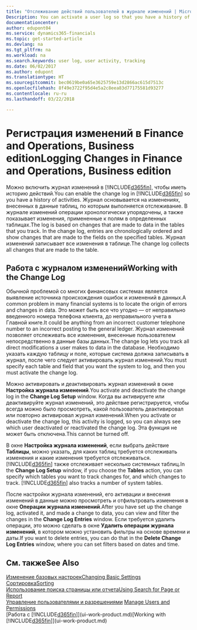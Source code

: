 ```yaml
---
title: "Отслеживание действий пользователей в журнале изменений | Microsoft Docs"
Description: You can activate a user log so that you have a history of any changes made to data in tracked tables.
documentationcenter: 
author: edupont04
ms.service: dynamics365-financials
ms.topic: get-started-article
ms.devlang: na
ms.tgt_pltfrm: na
ms.workload: na
ms.search.keywords: user log, user activity, tracking
ms.date: 06/02/2017
ms.author: edupont
ms.translationtype: HT
ms.sourcegitcommit: bec0619be0a65e3625759e13d2866ac615d7513c
ms.openlocfilehash: 8f49e3722f95d4e5a2c8eea83d77175581d93277
ms.contentlocale: ru-ru
ms.lasthandoff: 03/22/2018

---
```

# <a name="logging-changes-in-finance-and-operations-business-edition"></a><span data-ttu-id="a7f2c-102">Регистрация изменений в Finance and Operations, Business edition</span><span class="sxs-lookup"><span data-stu-id="a7f2c-102">Logging Changes in Finance and Operations, Business edition</span></span> 
<span data-ttu-id="a7f2c-103">Можно включить журнал изменений в [!INCLUDE[d365fin](includes/d365fin_md.md)], чтобы иметь историю действий.</span><span class="sxs-lookup"><span data-stu-id="a7f2c-103">You can enable the change log in [!INCLUDE[d365fin](includes/d365fin_md.md)] so you have a history of activities.</span></span> <span data-ttu-id="a7f2c-104">Журнал основывается на изменениях, внесенных в данные таблиц, по которым выполняется отслеживание. В журнале изменений операции хронологически упорядочены, а также показывает изменения, примененные к полям в определенных таблицах.</span><span class="sxs-lookup"><span data-stu-id="a7f2c-104">The log is based on changes that are made to data in the tables that you track. In the change log, entries are chronologically ordered and show changes that are made to the fields on the specified tables.</span></span> <span data-ttu-id="a7f2c-105">Журнал изменений записывает все изменения в таблице.</span><span class="sxs-lookup"><span data-stu-id="a7f2c-105">The change log collects all changes that are made to the table.</span></span>  

## <a name="working-with-the-change-log"></a><span data-ttu-id="a7f2c-106">Работа с журналом изменений</span><span class="sxs-lookup"><span data-stu-id="a7f2c-106">Working with the Change Log</span></span>
<span data-ttu-id="a7f2c-107">Обычной проблемой со многих финансовых системах является выявление источника происхождения ошибок и изменений в данных.</span><span class="sxs-lookup"><span data-stu-id="a7f2c-107">A common problem in many financial systems is to locate the origin of errors and changes in data.</span></span> <span data-ttu-id="a7f2c-108">Это может быть все что угодно — от неправильно введенного номера телефона клиента, до неправильного учета в Главной книге.</span><span class="sxs-lookup"><span data-stu-id="a7f2c-108">It could be anything from an incorrect customer telephone number to an incorrect posting to the general ledger.</span></span> <span data-ttu-id="a7f2c-109">Журнал изменений позволяет отслеживать все изменения, внесенные пользователем непосредственно в данные базы данных.</span><span class="sxs-lookup"><span data-stu-id="a7f2c-109">The change log lets you track all direct modifications a user makes to data in the database.</span></span> <span data-ttu-id="a7f2c-110">Необходимо указать каждую таблицу и поле, которые система должна записывать в журнал, после чего следует активировать журнал изменений.</span><span class="sxs-lookup"><span data-stu-id="a7f2c-110">You must specify each table and field that you want the system to log, and then you must activate the change log.</span></span>  

<span data-ttu-id="a7f2c-111">Можно активировать и деактивировать журнал изменений в окне **Настройка журнала изменений**.</span><span class="sxs-lookup"><span data-stu-id="a7f2c-111">You activate and deactivate the change log in the **Change Log Setup** window.</span></span> <span data-ttu-id="a7f2c-112">Когда вы активируете или деактивируйте журнал изменений, это действие регистрируется, чтобы всегда можно было просмотреть, какой пользователь деактивировал или повторно активировал журнал изменений.</span><span class="sxs-lookup"><span data-stu-id="a7f2c-112">When you activate or deactivate the change log, this activity is logged, so you can always see which user deactivated or reactivated the change log.</span></span> <span data-ttu-id="a7f2c-113">Эта функция не может быть отключена.</span><span class="sxs-lookup"><span data-stu-id="a7f2c-113">This cannot be turned off.</span></span>  

<span data-ttu-id="a7f2c-114">В окне **Настройка журнала изменений**, если выбрать действие **Таблицы**, можно указать, для каких таблиц требуется отслеживать изменения и какие изменения требуется отслеживаться. [!INCLUDE[d365fin](includes/d365fin_md.md)] также отслеживает несколько системных таблиц.</span><span class="sxs-lookup"><span data-stu-id="a7f2c-114">In the **Change Log Setup** window, if you choose the **Tables** action, you can specify which tables you want to track changes for, and which changes to track. [!INCLUDE[d365fin](includes/d365fin_md.md)] also tracks a number of system tables.</span></span>

<span data-ttu-id="a7f2c-115">После настройки журнала изменений, его активации и внесения изменений в данные можно просмотреть и отфильтровать изменения в окне **Операции журнала изменений**.</span><span class="sxs-lookup"><span data-stu-id="a7f2c-115">After you have set up the change log, activated it, and made a change to data, you can view and filter the changes in the **Change Log Entries** window.</span></span> <span data-ttu-id="a7f2c-116">Если требуется удалить операции, это можно сделать в окне **Удалить операции журнала изменений**, в котором можно установить фильтры на основе времени и даты.</span><span class="sxs-lookup"><span data-stu-id="a7f2c-116">If you want to delete entries, you can do that in the **Delete Change Log Entries** window, where you can set filters based on dates and time.</span></span>  

## <a name="see-also"></a><span data-ttu-id="a7f2c-117">См. также</span><span class="sxs-lookup"><span data-stu-id="a7f2c-117">See Also</span></span>
[<span data-ttu-id="a7f2c-118">Изменение базовых настроек</span><span class="sxs-lookup"><span data-stu-id="a7f2c-118">Changing Basic Settings</span></span>](ui-change-basic-settings.md)  
[<span data-ttu-id="a7f2c-119">Сортировка</span><span class="sxs-lookup"><span data-stu-id="a7f2c-119">Sorting</span></span>](ui-sorting.md)  
[<span data-ttu-id="a7f2c-120">Использование поиска страницы или отчета</span><span class="sxs-lookup"><span data-stu-id="a7f2c-120">Using Search for Page or Report</span></span>](ui-search.md)  
<span data-ttu-id="a7f2c-121">[Управление пользователями и разрешениями](ui-how-users-permissions.md)  </span><span class="sxs-lookup"><span data-stu-id="a7f2c-121">[Manage Users and Permissions](ui-how-users-permissions.md)  </span></span>  
<span data-ttu-id="a7f2c-122">[Работа с [!INCLUDE[d365fin](includes/d365fin_md.md)]](ui-work-product.md)</span><span class="sxs-lookup"><span data-stu-id="a7f2c-122">[Working with [!INCLUDE[d365fin](includes/d365fin_md.md)]](ui-work-product.md)</span></span>  

